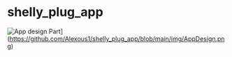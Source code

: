 # shelly_plug_app

![App design Part]([)](https://github.com/Alexous1/shelly_plug_app/blob/main/img/AppDesign.png)
